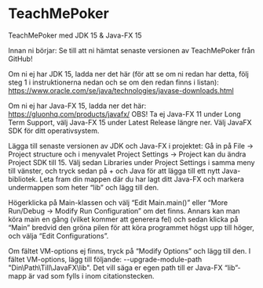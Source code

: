 # TeachMePoker

TeachMePoker med JDK 15 & Java-FX 15

Innan ni börjar: Se till att ni hämtat senaste versionen av TeachMePoker från GitHub!

Om ni ej har JDK 15, ladda ner det här (för att se om ni redan har detta, följ steg 1 i instruktionerna nedan och se om den redan finns i listan): https://www.oracle.com/se/java/technologies/javase-downloads.html 

Om ni ej har Java-FX 15, ladda ner det här:
https://gluonhq.com/products/javafx/ OBS! Ta ej Java-FX 11 under Long Term Support, välj Java-FX 15 under Latest Release längre ner. Välj JavaFX SDK för ditt operativsystem.

Lägga till senaste versionen av JDK och Java-FX i projektet:
Gå in på File → Project structure och i menyvalet Project Settings →  Project kan du ändra Project SDK till 15.
Välj sedan Libraries under Project Settings i samma meny till vänster, och tryck sedan på + och Java för att lägga till ett nytt Java-bibliotek. Leta fram din mappen där du har lagt ditt Java-FX och markera undermappen som heter “lib” och lägg till den.

Högerklicka på Main-klassen och välj “Edit Main.main()” eller “More Run/Debug → Modify Run Configuration” om det finns. Annars kan man köra main en gång (vilket kommer att generera fel) och sedan klicka på “Main” bredvid den gröna pilen för att köra programmet högst upp till höger, och välja “Edit Configurations”.
 
Om fältet VM-options ej finns, tryck på “Modify Options” och lägg till den. I fältet VM-options, lägg till följande: --upgrade-module-path "Din\Path\Till\JavaFX\lib". Det vill säga er egen path till er Java-FX “lib”-mapp är vad som fylls i inom citationstecken.




